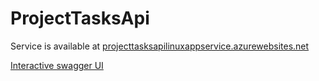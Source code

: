 # ProjectTasksApi

Service is available at [projecttasksapilinuxappservice.azurewebsites.net](https://projecttasksapilinuxappservice.azurewebsites.net)

[Interactive swagger UI](https://projecttasksapilinuxappservice.azurewebsites.net/swagger/index.html)